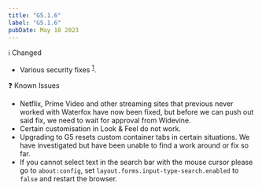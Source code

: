```yaml
---
title: "G5.1.6"
label: "G5.1.6"
pubDate: May 10 2023
---
```


ℹ️ Changed

* Various security fixes <sup>[1](https://www.mozilla.org/en-US/security/advisories/mfsa2023-17/)</sup>.

❓ Known Issues

* Netflix, Prime Video and other streaming sites that previous never worked with Waterfox have now been fixed, but before we can push out said fix, we need to wait for approval from Widevine.
* Certain customisation in Look & Feel do not work.
* Upgrading to G5 resets custom container tabs in certain situations. We have investigated but have been unable to find a work around or fix so far.
* If you cannot select text in the search bar with the mouse cursor please go to `about:config`, set `layout.forms.input-type-search.enabled` to `false` and restart the browser.
